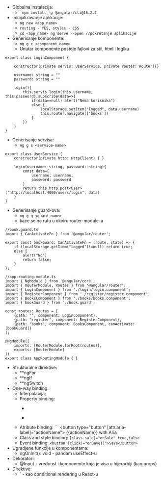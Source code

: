 - Globalna instalacija:
	- ``` npm install -g @angular/cli@16.2.2```
- Inicijalizovanje aplikacije:
	- ```ng new <app_name>```
	- ```routing - YES, styles - CSS```
	- ```cd <app_name> ng serve --open //pokretanje aplikacije```
- Generisanje komponente:
	- ```ng g c <component_name>```
	- Unutar komponente postoje fajlovi za stil, html i logiku
```
export class LoginComponent {

	constructor(private servis: UserService, private router: Router){}
	
	username: string = ""
	password: string = ""

	login(){
		this.servis.login(this.username, this.password).subscribe(data=>{
			if(data==null) alert("Nema korisnika")
			else {
				localStorage.setItem("logged", data.username)
				this.router.navigate(['books'])
			}
		})
	}
}	
```
- Generisanje servisa:
	- ```ng g s <service-name>```
```
export class UserService {
	constructor(private http: HttpClient) { }

	login(username: string, password: string){
		const data={
			username: username,
			password: password
		}
		return this.http.post<User>("http://localhost:4000/users/login", data)
	}
}
```
- Generisanje guard-ova:
	- ```ng g g <guard_name>```
	- kace se na rutu u okviru router-module-a
```
//book.guard.ts
import { CanActivateFn } from '@angular/router';

export const bookGuard: CanActivateFn = (route, state) => {
	if (localStorage.getItem("logged")!=null) return true;
	else {
		alert("No")
		return false;
	}
};

//app-routing-module.ts
import { NgModule } from '@angular/core';
import { RouterModule, Routes } from '@angular/router';
import { LoginComponent } from './login/login.component';
import { RegisterComponent } from './register/register.component';
import { BooksComponent } from './books/books.component';
import { bookGuard } from './book.guard';

const routes: Routes = [
	{path: "", component: LoginComponent},
	{path: "register", component: RegisterComponent},
	{path: "books", component: BooksComponent, canActivate: [bookGuard]}
];

@NgModule({
	imports: [RouterModule.forRoot(routes)],
	exports: [RouterModule]
})
export class AppRoutingModule { }
```
- Strukturalne direktive:
	- *\*ngFor
	- *\*ngIf
	- *\*ngSwitch
- One-way binding:
	- Interpolacija;
	- Property binding:
		- `````` <img alt="item" [src]="itemImageUrl"> //HTML  
		- ``````temImageUrl = '../assets/phone.svg’; //TS
	- Atribute binding:		```
		<button type="button" [attr.aria-label]="actionName">
			{{actionName}} with Aria
		</button>
	- Class and style binding:
		```[class.sale]="onSale" true,false```
	- Event binding:
		```<button (click)="onSave()">Save</button>```
- Ugradjene funkcije u komponentama:
	- ngOnInit(): void - pandam useEffect-u
- Dekoratori:
	- @Input - vredonst i komponente koja je visa u hijerarhiji (kao props)
- Direktive:
	- `<ng-template> - kao conditional rendering u React-u
